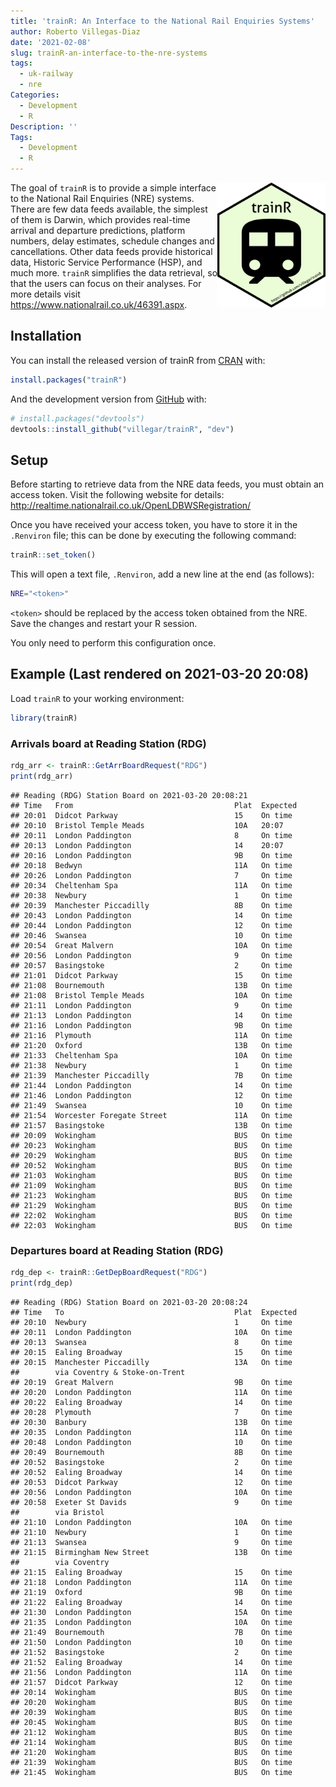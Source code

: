 ```yaml
---
title: 'trainR: An Interface to the National Rail Enquiries Systems'
author: Roberto Villegas-Diaz
date: '2021-02-08'
slug: trainR-an-interface-to-the-nre-systems
tags:
  - uk-railway
  - nre
Categories:
  - Development
  - R
Description: ''
Tags:
  - Development
  - R
---
```


<img src="https://raw.githubusercontent.com/villegar/trainR/main/inst/images/logo.png" alt="logo" align="right" height=200px/>

The goal of `trainR` is to provide a simple interface to the 
National Rail Enquiries (NRE) systems. There are few data feeds 
available, the simplest of them is Darwin, which provides real-time 
arrival and departure predictions, platform numbers, delay estimates, 
schedule changes and cancellations. Other data feeds provide historical 
data, Historic Service Performance (HSP), and much more. `trainR` 
simplifies the data retrieval, so that the users can focus on their 
analyses. For more details visit 
https://www.nationalrail.co.uk/46391.aspx.

## Installation

You can install the released version of trainR from [CRAN](https://CRAN.R-project.org) with:

``` r
install.packages("trainR")
```

And the development version from [GitHub](https://github.com/) with:

``` r
# install.packages("devtools")
devtools::install_github("villegar/trainR", "dev")
```

## Setup
Before starting to retrieve data from the NRE data feeds, you must obtain an access token. 
Visit the following website for details: http://realtime.nationalrail.co.uk/OpenLDBWSRegistration/

Once you have received your access token, you have to store it in the `.Renviron` file; this can be 
done by executing the following command:


```r
trainR::set_token()
```

This will open a text file, `.Renviron`, add a new line at the end (as follows):

```bash
NRE="<token>"
```

`<token>` should be replaced by the access token obtained from the NRE. Save the changes and restart 
your R session.

You only need to perform this configuration once.

## Example (Last rendered on 2021-03-20 20:08)

Load `trainR` to your working environment:

```r
library(trainR)
```

### Arrivals board at Reading Station (RDG)


```r
rdg_arr <- trainR::GetArrBoardRequest("RDG")
print(rdg_arr)
```

```
## Reading (RDG) Station Board on 2021-03-20 20:08:21
## Time   From                                    Plat  Expected
## 20:01  Didcot Parkway                          15    On time
## 20:10  Bristol Temple Meads                    10A   20:07
## 20:11  London Paddington                       8     On time
## 20:13  London Paddington                       14    20:07
## 20:16  London Paddington                       9B    On time
## 20:18  Bedwyn                                  11A   On time
## 20:26  London Paddington                       7     On time
## 20:34  Cheltenham Spa                          11A   On time
## 20:38  Newbury                                 1     On time
## 20:39  Manchester Piccadilly                   8B    On time
## 20:43  London Paddington                       14    On time
## 20:44  London Paddington                       12    On time
## 20:46  Swansea                                 10    On time
## 20:54  Great Malvern                           10A   On time
## 20:56  London Paddington                       9     On time
## 20:57  Basingstoke                             2     On time
## 21:01  Didcot Parkway                          15    On time
## 21:08  Bournemouth                             13B   On time
## 21:08  Bristol Temple Meads                    10A   On time
## 21:11  London Paddington                       9     On time
## 21:13  London Paddington                       14    On time
## 21:16  London Paddington                       9B    On time
## 21:16  Plymouth                                11A   On time
## 21:20  Oxford                                  13B   On time
## 21:33  Cheltenham Spa                          10A   On time
## 21:38  Newbury                                 1     On time
## 21:39  Manchester Piccadilly                   7B    On time
## 21:44  London Paddington                       14    On time
## 21:46  London Paddington                       12    On time
## 21:49  Swansea                                 10    On time
## 21:54  Worcester Foregate Street               11A   On time
## 21:57  Basingstoke                             13B   On time
## 20:09  Wokingham                               BUS   On time
## 20:23  Wokingham                               BUS   On time
## 20:29  Wokingham                               BUS   On time
## 20:52  Wokingham                               BUS   On time
## 21:03  Wokingham                               BUS   On time
## 21:09  Wokingham                               BUS   On time
## 21:23  Wokingham                               BUS   On time
## 21:29  Wokingham                               BUS   On time
## 22:02  Wokingham                               BUS   On time
## 22:03  Wokingham                               BUS   On time
```

### Departures board at Reading Station (RDG)


```r
rdg_dep <- trainR::GetDepBoardRequest("RDG")
print(rdg_dep)
```

```
## Reading (RDG) Station Board on 2021-03-20 20:08:24
## Time   To                                      Plat  Expected
## 20:10  Newbury                                 1     On time
## 20:11  London Paddington                       10A   On time
## 20:13  Swansea                                 8     On time
## 20:15  Ealing Broadway                         15    On time
## 20:15  Manchester Piccadilly                   13A   On time
##        via Coventry & Stoke-on-Trent           
## 20:19  Great Malvern                           9B    On time
## 20:20  London Paddington                       11A   On time
## 20:22  Ealing Broadway                         14    On time
## 20:28  Plymouth                                7     On time
## 20:30  Banbury                                 13B   On time
## 20:35  London Paddington                       11A   On time
## 20:48  London Paddington                       10    On time
## 20:49  Bournemouth                             8B    On time
## 20:52  Basingstoke                             2     On time
## 20:52  Ealing Broadway                         14    On time
## 20:53  Didcot Parkway                          12    On time
## 20:56  London Paddington                       10A   On time
## 20:58  Exeter St Davids                        9     On time
##        via Bristol                             
## 21:10  London Paddington                       10A   On time
## 21:10  Newbury                                 1     On time
## 21:13  Swansea                                 9     On time
## 21:15  Birmingham New Street                   13B   On time
##        via Coventry                            
## 21:15  Ealing Broadway                         15    On time
## 21:18  London Paddington                       11A   On time
## 21:19  Oxford                                  9B    On time
## 21:22  Ealing Broadway                         14    On time
## 21:30  London Paddington                       15A   On time
## 21:35  London Paddington                       10A   On time
## 21:49  Bournemouth                             7B    On time
## 21:50  London Paddington                       10    On time
## 21:52  Basingstoke                             2     On time
## 21:52  Ealing Broadway                         14    On time
## 21:56  London Paddington                       11A   On time
## 21:57  Didcot Parkway                          12    On time
## 20:14  Wokingham                               BUS   On time
## 20:20  Wokingham                               BUS   On time
## 20:39  Wokingham                               BUS   On time
## 20:45  Wokingham                               BUS   On time
## 21:12  Wokingham                               BUS   On time
## 21:14  Wokingham                               BUS   On time
## 21:20  Wokingham                               BUS   On time
## 21:39  Wokingham                               BUS   On time
## 21:45  Wokingham                               BUS   On time
```
